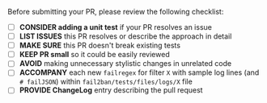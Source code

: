 Before submitting your PR, please review the following checklist:

- [ ] **CONSIDER adding a unit test** if your PR resolves an issue
- [ ] **LIST ISSUES** this PR resolves or describe the approach in detail
- [ ] **MAKE SURE** this PR doesn't break existing tests
- [ ] **KEEP PR small** so it could be easily reviewed
- [ ] **AVOID** making unnecessary stylistic changes in unrelated code
- [ ] **ACCOMPANY** each new `failregex` for filter `X` with sample log lines
      (and `# failJSON`) within `fail2ban/tests/files/logs/X` file
- [ ] **PROVIDE ChangeLog** entry describing the pull request
